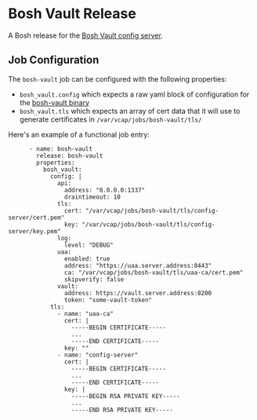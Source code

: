 # Bosh Vault Release
A Bosh release for the [Bosh Vault config server](https://github.com/Zipcar/bosh-vault).

## Job Configuration
The `bosh-vault` job can be configured with the following properties:
  - `bosh_vault.config` which expects a raw yaml block of configuration for the [bosh-vault binary](https://github.com/Zipcar/bosh-vault)
  - `bosh_vault.tls` which expects an array of cert data that it will use to generate certificates in `/var/vcap/jobs/bosh-vault/tls/`

Here's an example of a functional job entry:
```
      - name: bosh-vault
        release: bosh-vault
        properties:
          bosh_vault:
            config: |
              api:
                address: "0.0.0.0:1337"
                draintimeout: 10
              tls:
                cert: "/var/vcap/jobs/bosh-vault/tls/config-server/cert.pem"
                key: "/var/vcap/jobs/bosh-vault/tls/config-server/key.pem"
              log:
                level: "DEBUG"
              uaa:
                enabled: true
                address: "https://uaa.server.address:8443"
                ca: "/var/vcap/jobs/bosh-vault/tls/uaa-ca/cert.pem"
                skipverify: false
              vault:
                address: https://vault.server.address:8200
                token: "some-vault-token"
            tls:
              - name: "uaa-ca"
                cert: |
                  -----BEGIN CERTIFICATE-----
                  ...
                  -----END CERTIFICATE-----
                key: ""
              - name: "config-server"
                cert: |
                  -----BEGIN CERTIFICATE-----
                  ... 
                  -----END CERTIFICATE-----
                key: |
                  -----BEGIN RSA PRIVATE KEY-----
                  ...
                  -----END RSA PRIVATE KEY-----

```